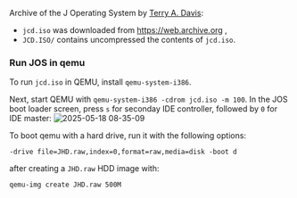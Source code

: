 Archive of the J Operating System by [Terry A. Davis](https://en.wikipedia.org/wiki/Terry_A._Davis):
* ```jcd.iso``` was downloaded from https://web.archive.org ,
* ```JCD.ISO/``` contains uncompressed the contents of ```jcd.iso```.

### Run JOS in qemu

To run ```jcd.iso``` in QEMU, install ```qemu-system-i386```.

Next, start QEMU with ```qemu-system-i386 -cdrom jcd.iso -m 100```. In the JOS boot loader screen, press ```s``` for seconday IDE controller, followed by ```0``` for IDE master:
![2025-05-18 08-35-09](https://github.com/user-attachments/assets/d82f6d29-160c-409e-ab17-58a159a7dd6e)

To boot qemu with a hard drive, run it with the following options:
```
-drive file=JHD.raw,index=0,format=raw,media=disk -boot d
```
after creating a ```JHD.raw``` HDD image with:
```
qemu-img create JHD.raw 500M
```

